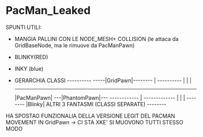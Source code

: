 # PacMan_Leaked
SPUNTI UTILI:

- 	MANGIA PALLINI CON LE NODE_MESH+ COLLISION (le attaca da GridBaseNode, ma le rimuove da PacManPawn)

-	BLINKY(RED) 

-	INKY (blue) 

-	GERARCHIA CLASSI
		----------
	   -----|GridPawn|--------
	   |	----------        |
	   |                      |
	------------	     ------------
	|PacManPawn|	  ---|PhantomPawn|---
	------------	  |  -------------  |
			  |		    |
		      --------
	   	      |Blinky|		ALTRI 3 FANTASMI (CLASSI SEPARATE)
	    	      --------

HA SPOSTAO FUNZIONALIA DELLA VERSIONE LEGIT DEL PACMAN 
MOVEMENT IN GridPawn -> CI STA XKE' SI MUOVONO TUTTI STESSO MODO
